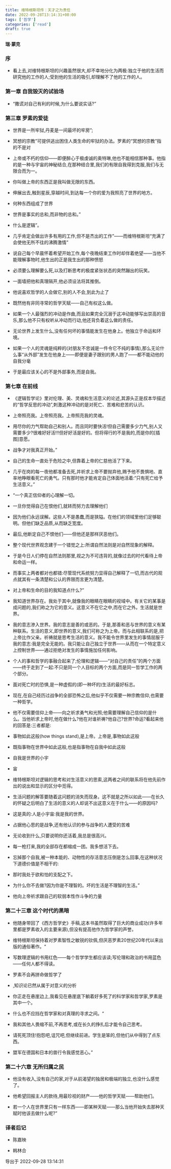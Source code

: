 ```yaml
---
title: 维特根斯坦传：天才之为责任
date: 2022-09-28T13:14:31+08:00
tags: ['哲学']
categories: ['read']
draft: true
---
```


**瑞·蒙克**


### 序

* 看上去,对维特根斯坦的兴趣虽然很大,却不幸地分化为两极:独立于他的生活而研究他的工作的人;受到他的生活的吸引,却理解不了他的工作的人。


### 第一章 自我毁灭的试验场

* “撒谎对自己有利的时候,为什么要说实话?”



### 第三章 罗素的爱徒

* 世界是一所牢狱,丹麦是一间最坏的牢房”;

* 冥想的宗教”可提供逃出困住人类生命的牢狱的办法。罗素的“冥想的宗教”指的不是对

* 上帝或不朽的信仰——即便醉心于极虔诚的奥特琳,他也不能相信那种事。他指的是一种与宇宙的神秘结合,在那种结合里,我们的有限自我得到克服,我们与无限合而为一。

* 你叫做上帝的东西正是我叫做无限的东西。

* 伸展出去,触到星辰,穿越时间,到达每一个你的爱为我照亮了世界的地方。


* 何种东西组成了世界

* 世界是事实的总和,而非物的总和。”


* 什么是逻辑”。

* 几乎肯定会做出许多有用的工作,但不是杰出的工作”——而维特根斯坦“充满了会使他无所不往的沸腾激情”

* 说自己每个早晨怀着希望开始工作,每个夜晚结束工作时却伴着绝望——当他不能理解事物时,他生出的正是我生出的那种愤怒

* 必须要么理解要么死,以及打断思考的极度紧张状态的突然蹦出的玩笑。

* 一面墙把他和真理隔开,他必须设法将其推倒。

* 他说喜欢哲学的人会做它,别的人不会,到此为止了

* 既然他有非同寻常的哲学天赋——自己有权这么做。

* 如果一个人最强烈的冲动是作曲,而且如果完全沉溺于这冲动能够写出崇高的音乐,那么他不只有权听从冲动而行动,他还背负着这么做的责任。


* 无论世界上发生什么,没有任何坏的事情能发生在他身上。他独立于命运和环境。

* 如果一个人的灵魂是纯粹的(对朋友不忠诚是一件令它不纯的事情),那么无论什么事“从外部”发生在他身上——即便是妻子跟别的男人跑了——都不能动他的自我分毫

* 于是最应该关心的不是外部事务,而是自我。


### 第七章 在前线

* 《逻辑哲学论》里对伦理、美、灵魂和生活意义的论述,其源头正是叔本华描述的“哲学反思的冲动”,刺激这种冲动的是对死亡、苦难和悲苦的认识。


* 上帝照亮我。上帝照亮我。上帝照亮我的灵魂。

* 用尽你的力气帮助自己和别人。而且同时要快活!但自己需要多少力气,别人又需要多少?很难好好活!!!但好好活是好的。但将得行的不是我的,而是你的[插图]意愿。

* 战争才对我真正开始。”

* 自己的生命一直处于危险之中,但靠着上帝的仁慈他活了下来。

* 几乎在岗的每一夜他都准备去死,并祈求上帝不要抛弃他,赐予他不畏惧地、直率地睁眼看死亡的勇气。只有那时他才能肯定自己体面地活着:“只有死亡给予生活意义。”

* “一个真正信仰者的心理解一切。

* 一旦你觉得自己在恨他们,就转而努力去理解他们

* 因为他们永远误解。这些人不是愚蠢,而是狭隘。在他们的领域里他们足够聪明。但他们缺乏品质,从而缺乏宽度。

* 最后,他断定自己不恨他们——但他还是那样厌恶他们。

* 整个现代世界观念建于一个错觉之上:所谓自然法则是对自然现象的解释。

* 于是今日人们停在自然法则那里,视之为不可违背的,就像过去的时代看待上帝和命运一样。

* 而事实上两者都对也都错:尽管现代系统努力显得自己解释了一切,而古代的观点就其有一条清楚和公认的界限而言更为清楚。

* 对上帝和生命的目的我知道点什么?”

* 我知道世界存在。我处于其中,就像我的眼睛在眼睛的视域中。有关它的某事是成问题的,我们称之为它的意义。这意义不在它之中,而在它之外。生活就是世界。

* 我的意志渗入世界。我的意志是善的或恶的。于是,那善和恶与世界的意义有某种联系。生活的意义,即世界的意义,我们可称之为上帝。而与此相联系的是,把上帝比作父亲。祈祷就是思考生活的意义。我不能令世界里发生的事情屈服于我的意志:我是完全无能的。我只能让自己独立于世界——从而在一个特定意义上控制世界——通过拒绝对发生的事情施加任何影响。

* 个人的事和哲学的事融合起来了;伦理和逻辑——“对自己的责任”的两个方面——终于走到了一起:不只是同一个人目标的两个方面,而是同一哲学工作的两个部分。

* 面对死亡时的恐惧,是一种虚假的(即一种坏的)生活的最好标志。

* 现在,在自己经历过战争的全部恐怖之后,他似乎不仅需要一种宗教信仰,也需要一种哲学。

* 他不仅需要信仰上帝——向之祈求勇气和光照;他需要理解自己信仰的是什么。当他祈求上帝时,他在做什么?他在对谁祈祷?他自己?世界?命运?看起来他的回答是:三者都是:

* 事物如此这般(how things stand),是上帝。上帝是,事物如此这般

* 既指事物在世界中如此这般,也是指事物在自我中如此这般

* 自我是世界的小宇

* 宙

* 维特根斯坦对逻辑的思考和对生活意义的思索,这两者之间的联系将在他先前作出的说出和显示的区分中觅得。

* 生活问题的解答要随着这问题的消失而现身。这不就是之所以如此——在长久的怀疑之后明白了生活的意义的人却说不出这意义在于什么——的原因吗?

* 这是真的:人是小宇宙:我是我的世界。

* 占据他心思的是战争,还有他认识的参与战争的人遭受的苦难

* 无论收到什么,只要说明你还活着,我总是很高兴。

* 每一枪打来,我的全部存在都缩成一团。我多想活下去。

* 忘掉那个自我,被一种本能的、动物性的存活意志压倒是怎么回事,在这种状况下道德价值是不相干的:

* 那时我处于欲和怕的支配之下。

* 为什么你不去做?因为你是不理智的。坏的生活是不理智的生活。”

* 他向上帝祈求跟自己的软弱本性作斗争的力量


### 第二十三章 这个时代的黑暗

* 他随身带回了《西方哲学史》手稿,这本书虽然取得了巨大的商业成功(许多年里都是罗素收入的主要来源),但没有提高他作为哲学家的声誉。

* 维特根斯坦保持着对罗素智性之敏锐的钦佩,但厌恶罗素20世纪20年代以来出版的通俗著作。“

* 写数理逻辑的书用红色——每个哲学学生都应该读;写伦理和政治的书用蓝色——任何人都不得读。
 

* 罗素不会再拼命做哲学了

* ,知识论已然从属于对意义的分析

* 你正走在悬崖边上,我看见在悬崖底下躺着好多死了的科学家和哲学家,罗素是其中一个。

* 什么也不应挡在哲学家和对真理的寻求之间。“

* 我和其他人畏缩不前,不再思考,或在长久的挣扎后才能令自己思考。

* 请死死顶住!抱怨吧,诅咒吧,但继续前进。学生是笨的,但他们从中得到了点东西。

* 盟军在德国和日本的兽行令我感觉恶心。”



### 第二十六章 无所归属之民

* 他没有收入,没有自己的家,对于从前渴望的独居和极端的独立,也没什么感觉了。

* 他希望回报主人的款待,用最珍视的财产——他的哲学天赋——帮助他们。

* 若一个人在世界里只有一样东西——即某种天赋——那么当他开始失去那种天赋时他该去做什么呢?”


### 译者后记

* 陈嘉映

* 韩林合

导出于 2022-09-28 13:14:31

